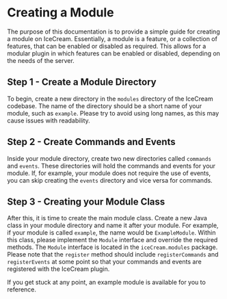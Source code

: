 # Creating a Module

The purpose of this documentation is to provide a simple guide for creating a module on
IceCream. Essentially, a module is a feature, or a collection of features, that can be enabled
or disabled as required. This allows for a modular plugin in which features can be enabled or
disabled, depending on the needs of the server.

## Step 1 - Create a Module Directory

To begin, create a new directory in the `modules` directory of the IceCream codebase. The name of
the directory should be a short name of your module, such as `example`. Please try to avoid using
long names, as this may cause issues with readability.

## Step 2 - Create Commands and Events

Inside your module directory, create two new directories called `commands` and `events`. These
directories will hold the commands and events for your module. If, for example, your module does
not require the use of events, you can skip creating the `events` directory and vice versa for
commands.

## Step 3 - Creating your Module Class

After this, it is time to create the main module class. Create a new Java class in your module
directory and name it after your module. For example, if your module is called `example`, the
name would be `ExampleModule`. Within this class, please implement the `Module` interface and
override the required methods. The `Module` interface is located in the `iceCream.modules`
package. Please note that the `register` method should include `registerCommands` and
`registerEvents` at some point so that your commands and events are registered with the
IceCream plugin.

If you get stuck at any point, an example module is available for you to reference.